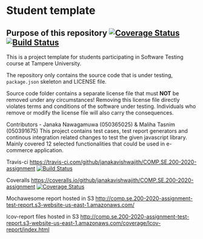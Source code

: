 # Student template

## Purpose of this repository [![Coverage Status](https://coveralls.io/repos/github/janakavishwajith/COMP.SE.200-2020-assignment/badge.svg?branch=master)](https://coveralls.io/github/janakavishwajith/COMP.SE.200-2020-assignment?branch=master) [![Build Status](https://travis-ci.com/janakavishwajith/COMP.SE.200-2020-assignment.svg?branch=master)](https://travis-ci.com/janakavishwajith/COMP.SE.200-2020-assignment)

This is a project template for students participating in Software Testing course
at Tampere University.

The repository only contains the source code that is under testing, `package.json` skeleton
and LICENSE file.

Source code folder contains a separate license file that must **NOT** be removed under any circumstances!
Removing this license file directly violates terms and conditions of the software under testing.
Individuals who remove or modify the license file will also carry the consequences.

Contributors - Janaka Nawagamuwa (050365025) & Maliha Tasnim (050391675)
This project contains test cases, test report generators and continous integration related changes to test the given javascript library.
Mainly covered 12 selected functionalities that could be used in e-commerce application.

Travis-ci
https://travis-ci.com/github/janakavishwajith/COMP.SE.200-2020-assignment [![Build Status](https://travis-ci.com/janakavishwajith/COMP.SE.200-2020-assignment.svg?branch=master)](https://travis-ci.com/janakavishwajith/COMP.SE.200-2020-assignment)

Coveralls
https://coveralls.io/github/janakavishwajith/COMP.SE.200-2020-assignment [![Coverage Status](https://coveralls.io/repos/github/janakavishwajith/COMP.SE.200-2020-assignment/badge.svg?branch=master)](https://coveralls.io/github/janakavishwajith/COMP.SE.200-2020-assignment?branch=master)

Mochawesome report hosted in S3
http://comp.se.200-2020-assignment-test-report.s3-website-us-east-1.amazonaws.com/

lcov-report files hosted in S3
http://comp.se.200-2020-assignment-test-report.s3-website-us-east-1.amazonaws.com/coverage/lcov-report/index.html

